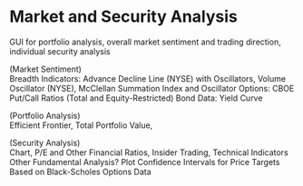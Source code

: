 # Market and Security Analysis
GUI for portfolio analysis, overall market sentiment and trading direction, individual security analysis

(Market Sentiment)  
Breadth Indicators: Advance Decline Line (NYSE) with Oscillators, Volume Oscillator (NYSE), McClellan Summation Index and Oscillator
Options: CBOE Put/Call Ratios (Total and Equity-Restricted)
Bond Data: Yield Curve

(Portfolio Analysis)  
Efficient Frontier, Total Portfolio Value,

(Security Analysis)  
Chart, P/E and Other Financial Ratios, Insider Trading, Technical Indicators
Other Fundamental Analysis?
Plot Confidence Intervals for Price Targets Based on Black-Scholes Options Data
